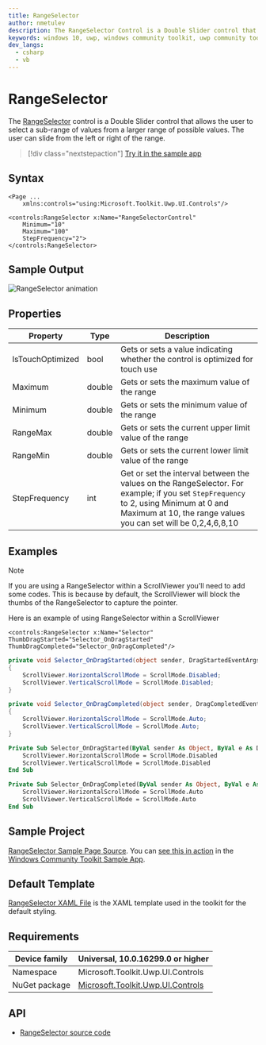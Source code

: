 ```yaml
---
title: RangeSelector
author: nmetulev
description: The RangeSelector Control is a Double Slider control that allows the user to select a sub-range of values from a larger range of possible values.
keywords: windows 10, uwp, windows community toolkit, uwp community toolkit, uwp toolkit, RangeSelector, XAML Control, xaml, double slider
dev_langs:
  - csharp
  - vb
---
```


# RangeSelector

The [RangeSelector](https://docs.microsoft.com/dotnet/api/microsoft.toolkit.uwp.ui.controls.rangeselector) control is a Double Slider control that allows the user to select a sub-range of values from a larger range of possible values.  The user can slide from the left or right of the range.

> [!div class="nextstepaction"]
> [Try it in the sample app](uwpct://Controls?sample=RangeSelector)

## Syntax

```xaml
<Page ...
    xmlns:controls="using:Microsoft.Toolkit.Uwp.UI.Controls"/>

<controls:RangeSelector x:Name="RangeSelectorControl" 
	Minimum="10" 
	Maximum="100"
	StepFrequency="2">
</controls:RangeSelector>
```

## Sample Output

![RangeSelector animation](../resources/images/Controls/RangeSelector.gif)

## Properties

| Property | Type | Description |
| -- | -- | -- |
| IsTouchOptimized | bool | Gets or sets a value indicating whether the control is optimized for touch use |
| Maximum | double | Gets or sets the maximum value of the range |
| Minimum | double | Gets or sets the minimum value of the range |
| RangeMax | double | Gets or sets the current upper limit value of the range |
| RangeMin | double | Gets or sets the current lower limit value of the range |
| StepFrequency | int | Get or set the interval between the values on the RangeSelector. For example; if you set `StepFrequency` to 2, using Minimum at 0 and Maximum at 10, the range values you can set will be 0,2,4,6,8,10 |

## Examples

> [!NOTE]
> If you are using a RangeSelector within a ScrollViewer you'll need to add some codes. This is because by default, the ScrollViewer will block the thumbs of the RangeSelector to capture the pointer.

Here is an example of using RangeSelector within a ScrollViewer

```xaml
<controls:RangeSelector x:Name="Selector" ThumbDragStarted="Selector_OnDragStarted" ThumbDragCompleted="Selector_OnDragCompleted"/>
```

```csharp
private void Selector_OnDragStarted(object sender, DragStartedEventArgs e)
{
	ScrollViewer.HorizontalScrollMode = ScrollMode.Disabled;
	ScrollViewer.VerticalScrollMode = ScrollMode.Disabled;
}

private void Selector_OnDragCompleted(object sender, DragCompletedEventArgs e)
{
	ScrollViewer.HorizontalScrollMode = ScrollMode.Auto;
	ScrollViewer.VerticalScrollMode = ScrollMode.Auto;
}
```
```vb
Private Sub Selector_OnDragStarted(ByVal sender As Object, ByVal e As DragStartedEventArgs)
	ScrollViewer.HorizontalScrollMode = ScrollMode.Disabled
	ScrollViewer.VerticalScrollMode = ScrollMode.Disabled
End Sub

Private Sub Selector_OnDragCompleted(ByVal sender As Object, ByVal e As DragCompletedEventArgs)
	ScrollViewer.HorizontalScrollMode = ScrollMode.Auto
	ScrollViewer.VerticalScrollMode = ScrollMode.Auto
End Sub
```

## Sample Project

[RangeSelector Sample Page Source](https://github.com/Microsoft/WindowsCommunityToolkit//tree/master/Microsoft.Toolkit.Uwp.SampleApp/SamplePages/RangeSelector). You can [see this in action](uwpct://Controls?sample=RangeSelector) in the [Windows Community Toolkit Sample App](https://aka.ms/uwptoolkitapp).

## Default Template

[RangeSelector XAML File](https://github.com/Microsoft/WindowsCommunityToolkit//blob/master/Microsoft.Toolkit.Uwp.UI.Controls/RangeSelector/RangeSelector.xaml) is the XAML template used in the toolkit for the default styling.

## Requirements

| Device family | Universal, 10.0.16299.0 or higher |
| -- | -- |
| Namespace | Microsoft.Toolkit.Uwp.UI.Controls |
| NuGet package | [Microsoft.Toolkit.Uwp.UI.Controls](https://www.nuget.org/packages/Microsoft.Toolkit.Uwp.UI.Controls/) |

## API

* [RangeSelector source code](https://github.com/Microsoft/WindowsCommunityToolkit//tree/master/Microsoft.Toolkit.Uwp.UI.Controls/RangeSelector)